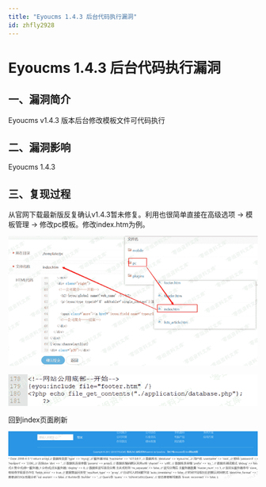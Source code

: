 ```yaml
---
title: "Eyoucms 1.4.3 后台代码执行漏洞"
id: zhfly2928
---
```


# Eyoucms 1.4.3 后台代码执行漏洞

## 一、漏洞简介

Eyoucms v1.4.3 版本后台修改模板文件可代码执行

## 二、漏洞影响

Eyoucms 1.4.3

## 三、复现过程

从官网下载最新版反复确认v1.4.3暂未修复。利用也很简单直接在高级选项 -> 模板管理 -> 修改pc模板。修改index.htm为例。

![image](../img/e03ef605417464984b8203e8030b1c28.png)

![image](../img/895ddb54ca95f8257ffc901603eac709.png)

回到index页面刷新

![image](../img/13ced760dadff6fac65b6fea1546d40c.png)